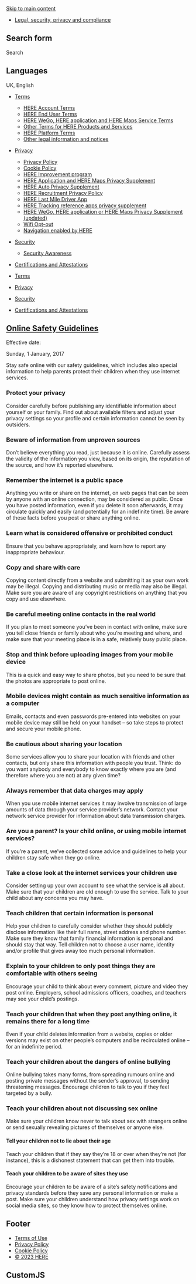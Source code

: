 [Skip to main content](#main-content)

[](https://legal.here.com/en-gb "Home")

* [Legal, security, privacy and compliance](https://legal.here.com/en-gb "Home")

[](https://legal.here.com/en-gb "Main navigation")

Search form
-----------

Search 

 

Languages
---------

UK, English

 

* [Terms](https://legal.here.com/en-gb/terms)
    * [HERE Account Terms](https://legal.here.com/en-gb/terms/here-account-terms)
    * [HERE End User Terms](https://legal.here.com/en-gb/terms/here-end-user-terms)
    * [HERE WeGo, HERE application and HERE Maps Service Terms](https://legal.here.com/en-gb/terms/here-wego-here-application-and-here-maps-service-terms)
    * [Other Terms for HERE Products and Services](https://legal.here.com/en-gb/terms/other-terms-for-here-products-and-services)
    * [HERE Platform Terms](https://legal.here.com/en-gb/terms/here-platform)
    * [Other legal information and notices](https://legal.here.com/en-gb/terms/other-legal-information-and-notices)
* [Privacy](https://legal.here.com/en-gb/privacy)
    * [Privacy Policy](https://legal.here.com/en-gb/privacy)
    * [Cookie Policy](https://legal.here.com/en-gb/privacy/cookie-policy)
    * [HERE Improvement program](https://legal.here.com/en-gb/privacy/here-improvement-program)
    * [HERE Application and HERE Maps Privacy Supplement](https://legal.here.com/en-gb/privacy/here-application-and-here-maps-privacy-supplement)
    * [HERE Auto Privacy Supplement](https://legal.here.com/en-gb/privacy/here-auto-privacy-supplement)
    * [HERE Recruitment Privacy Policy](https://legal.here.com/en-gb/privacy/here-recruitment-privacy-policy)
    * [HERE Last Mile Driver App](https://legal.here.com/en-gb/privacy/here-last-mile-driver-app)
    * [HERE Tracking reference apps privacy supplement](https://legal.here.com/en-gb/privacy/here-tracking-reference-apps-privacy-supplement "Privacy supplement for HERE Tracking reference apps")
    * [HERE WeGo, HERE application or HERE Maps Privacy Supplement (updated)](https://legal.here.com/en-gb/privacy/here-wego-here-application-or-here-maps-privacy-supplement-updated)
    * [Wifi Opt-out](https://legal.here.com/en-gb/here-wi-fi)
    * [Navigation enabled by HERE](https://legal.here.com/en-gb/privacy/navigation-enabled-by-here "Navigation enabled by HERE")
* [Security](https://legal.here.com/en-gb/security)
    * [Security Awareness](https://legal.here.com/en-gb/security)
* [Certifications and Attestations](https://legal.here.com/en-gb/certifications-and-attestations)

* [Terms](https://legal.here.com/en-gb/terms)
* [Privacy](https://legal.here.com/en-gb/privacy)
* [Security](https://legal.here.com/en-gb/security)
* [Certifications and Attestations](https://legal.here.com/en-gb/certifications-and-attestations)

[Online Safety Guidelines](https://legal.here.com/en-gb/terms/online-safety-guidelines)
---------------------------------------------------------------------------------------

Effective date: 

Sunday, 1 January, 2017

Stay safe online with our safety guidelines, which includes also special information to help parents protect their children when they use internet services.

### Protect your privacy

Consider carefully before publishing any identifiable information about yourself or your family. Find out about available filters and adjust your privacy settings so your profile and certain information cannot be seen by outsiders.

### Beware of information from unproven sources

Don’t believe everything you read, just because it is online. Carefully assess the validity of the information you view, based on its origin, the reputation of the source, and how it’s reported elsewhere.

### Remember the internet is a public space

Anything you write or share on the internet, on web pages that can be seen by anyone with an online connection, may be considered as public. Once you have posted information, even if you delete it soon afterwards, it may circulate quickly and easily (and potentially for an indefinite time). Be aware of these facts before you post or share anything online.

### Learn what is considered offensive or prohibited conduct

Ensure that you behave appropriately, and learn how to report any inappropriate behaviour.

### Copy and share with care

Copying content directly from a website and submitting it as your own work may be illegal. Copying and distributing music or media may also be illegal. Make sure you are aware of any copyright restrictions on anything that you copy and use elsewhere. 

### Be careful meeting online contacts in the real world

If you plan to meet someone you’ve been in contact with online, make sure you tell close friends or family about who you’re meeting and where, and make sure that your meeting place is in a safe, relatively busy public place. 

### Stop and think before uploading images from your mobile device

This is a quick and easy way to share photos, but you need to be sure that the photos are appropriate to post online.

### Mobile devices might contain as much sensitive information as a computer

Emails, contacts and even passwords pre-entered into websites on your mobile device may still be held on your handset – so take steps to protect and secure your mobile phone.

### Be cautious about sharing your location

Some services allow you to share your location with friends and other contacts, but only share this information with people you trust. Think: do you want anybody and everybody to know exactly where you are (and therefore where you are not) at any given time?

### Always remember that data charges may apply

When you use mobile internet services it may involve transmission of large amounts of data through your service provider’s network. Contact your network service provider for information about data transmission charges.

### Are you a parent? Is your child online, or using mobile internet services?

If you’re a parent, we’ve collected some advice and guidelines to help your children stay safe when they go online.

### Take a close look at the internet services your children use

Consider setting up your own account to see what the service is all about. Make sure that your children are old enough to use the service. Talk to your child about any concerns you may have.

### Teach children that certain information is personal

Help your children to carefully consider whether they should publicly disclose information like their full name, street address and phone number. Make sure they know that family financial information is personal and should stay that way. Tell children not to choose a user name, identity and/or profile that gives away too much personal information.

### Explain to your children to only post things they are comfortable with others seeing

Encourage your child to think about every comment, picture and video they post online. Employers, school admissions officers, coaches, and teachers may see your child’s postings.

### Teach your children that when they post anything online, it remains there for a long time

Even if your child deletes information from a website, copies or older versions may exist on other people’s computers and be recirculated online – for an indefinite period.

### Teach your children about the dangers of online bullying

Online bullying takes many forms, from spreading rumours online and posting private messages without the sender’s approval, to sending threatening messages. Encourage children to talk to you if they feel targeted by a bully.

### Teach your children about not discussing sex online

Make sure your children know never to talk about sex with strangers online or send sexually revealing pictures of themselves or anyone else.

#### Tell your children not to lie about their age

Teach your children that if they say they’re 18 or over when they’re not (for instance), this is a dishonest statement that can get them into trouble.

#### Teach your children to be aware of sites they use

Encourage your children to be aware of a site’s safety notifications and privacy standards before they save any personal information or make a post. Make sure your children understand how privacy settings work on social media sites, so they know how to protect themselves online.

Footer
------

* [Terms of Use](https://legal.here.com/en-gb/terms/here-end-user-terms)
* [Privacy Policy](https://legal.here.com/en-gb/privacy)
* [Cookie Policy](https://legal.here.com/en-gb/privacy/cookie-policy)
* [© 2023 HERE](https://legal.here.com/en-gb/terms/imprint-impressum)

CustomJS
--------